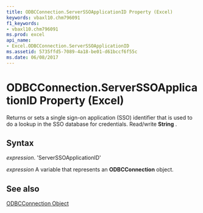 ```yaml
---
title: ODBCConnection.ServerSSOApplicationID Property (Excel)
keywords: vbaxl10.chm796091
f1_keywords:
- vbaxl10.chm796091
ms.prod: excel
api_name:
- Excel.ODBCConnection.ServerSSOApplicationID
ms.assetid: 5735ffd5-7089-4a18-be01-d61bccf6f55c
ms.date: 06/08/2017
---
```



# ODBCConnection.ServerSSOApplicationID Property (Excel)

Returns or sets a single sign-on application (SSO) identifier that is used to do a lookup in the SSO database for credentials. Read/write  **String** .


## Syntax

 _expression_. 'ServerSSOApplicationID'

 _expression_ A variable that represents an **ODBCConnection** object.


## See also


[ODBCConnection Object](Excel.ODBCConnection.md)

